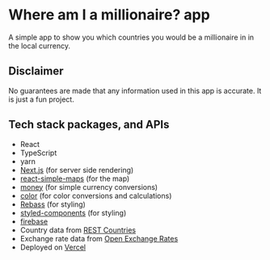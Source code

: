 # Where am I a millionaire? app

A simple app to show you which countries you would be a millionaire in in the local currency.

## Disclaimer

No guarantees are made that any information used in this app is accurate. It is just a fun project.

## Tech stack packages, and APIs

- React
- TypeScript
- yarn
- [Next.js](https://nextjs.org/) (for server side rendering)
- [react-simple-maps](https://www.react-simple-maps.io/) (for the map)
- [money](https://www.npmjs.com/package/money) (for simple currency conversions)
- [color](https://www.npmjs.com/package/color) (for color conversions and calculations)
- [Rebass](https://rebassjs.org/) (for styling)
- [styled-components](https://styled-components.com/) (for styling)
- [firebase](https://firebase.google.com/)
- Country data from [REST Countries](https://restcountries.com/)
- Exchange rate data from [Open Exchange Rates](https://openexchangerates.org/)
- Deployed on [Vercel](https://vercel.com/)
